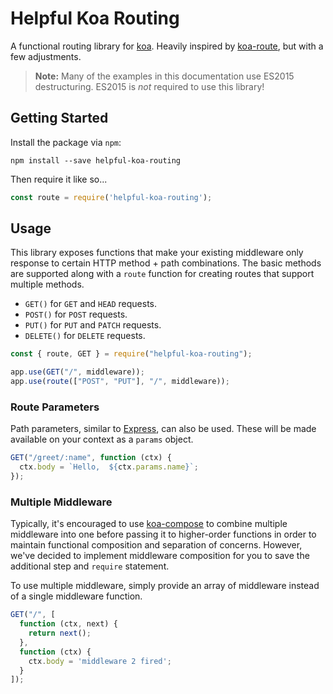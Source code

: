 # Helpful Koa Routing

A functional routing library for [koa](http://koajs.com/).  Heavily inspired by [koa-route](https://www.npmjs.com/package/koa-route), but with a few adjustments.

> **Note:** Many of the examples in this documentation use ES2015 destructuring.  ES2015 is _not_ required to use this library!

## Getting Started

Install the package via `npm`:

```
npm install --save helpful-koa-routing
```

Then require it like so...

```js
const route = require('helpful-koa-routing');
```

## Usage

This library exposes functions that make your existing middleware only response to certain HTTP method + path combinations.  The basic methods are supported along with a `route` function for creating routes that support multiple methods.

* `GET()` for `GET` and `HEAD` requests.
* `POST()` for `POST` requests.
* `PUT()` for `PUT` and `PATCH` requests.
* `DELETE()` for `DELETE` requests.

```js
const { route, GET } = require("helpful-koa-routing");

app.use(GET("/", middleware));
app.use(route(["POST", "PUT"], "/", middleware));
```

### Route Parameters

Path parameters, similar to [Express](http://expressjs.com/), can also be used.  These will be made available on your context as a `params` object.

```js
GET("/greet/:name", function (ctx) {
  ctx.body = `Hello,  ${ctx.params.name}`;
});
```

### Multiple Middleware

Typically, it's encouraged to use [koa-compose]() to combine multiple middleware into one before passing it to higher-order functions in order to maintain functional composition and separation of concerns.  However, we've decided to implement middleware composition for you to save the additional step and `require` statement.

To use multiple middleware, simply provide an array of middleware instead of a single middleware function.

```js
GET("/", [
  function (ctx, next) {
    return next();
  },
  function (ctx) {
    ctx.body = 'middleware 2 fired';
  }
]);
```